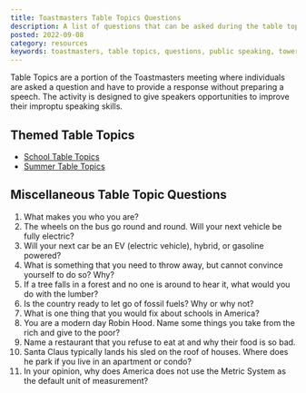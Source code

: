 ```yaml
---
title: Toastmasters Table Topics Questions
description: A list of questions that can be asked during the table topics section of Toastmasters meeting
posted: 2022-09-08
category: resources
keywords: toastmasters, table topics, questions, public speaking, tower toastmasters
---
```

Table Topics are a portion of the Toastmasters meeting where individuals are asked a question and have to provide a response without preparing a speech. The activity is designed to give speakers opportunities to improve their improptu speaking skills.

## Themed Table Topics

* [School Table Topics](/lifestyle/2022.08.02-table-topics-related-to-school)
* [Summer Table Topics](/lifestyle/2021.06.29-table-topics-questions)

## Miscellaneous Table Topic Questions

1. What makes you who you are?
2. The wheels on the bus go round and round. Will your next vehicle be fully electric?
3. Will your next car be an EV (electric vehicle), hybrid, or gasoline powered?
4. What is something that you need to throw away, but cannot convince yourself to do so? Why?
5. If a tree falls in a forest and no one is around to hear it, what would you do with the lumber?
6. Is the country ready to let go of fossil fuels? Why or why not?
7. What is one thing that you would fix about schools in America?
8. You are a modern day Robin Hood. Name some things you take from the rich and give to the poor?
9. Name a restaurant that you refuse to eat at and why their food is so bad. 
10. Santa Claus typically lands his sled on the roof of houses. Where does he park if you live in an apartment or condo?
11. In your opinion, why does America does not use the Metric System as the default unit of measurement?
